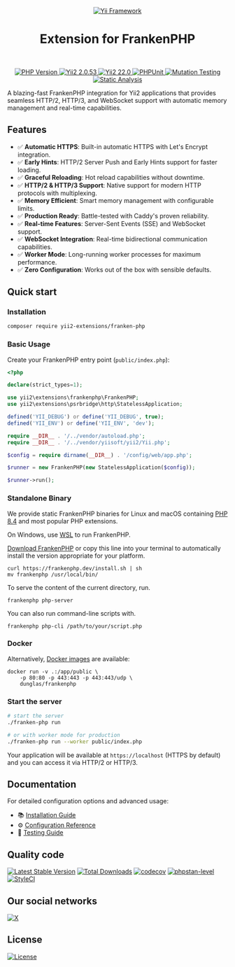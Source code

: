 <p align="center">
    <a href="https://github.com/yii2-extensions/franken-php" target="_blank">
        <img src="https://www.yiiframework.com/image/yii_logo_light.svg" alt="Yii Framework">
    </a>
    <h1 align="center">Extension for FrankenPHP</h1>
    <br>
</p>

<p align="center">
    <a href="https://www.php.net/releases/8.2/en.php" target="_blank">
        <img src="https://img.shields.io/badge/PHP-%3E%3D8.2-787CB5" alt="PHP Version">
    </a>
    <a href="https://github.com/yiisoft/yii2/tree/2.0.53" target="_blank">
        <img src="https://img.shields.io/badge/Yii2%20-2.0.53-blue" alt="Yii2 2.0.53">
    </a>
    <a href="https://github.com/yiisoft/yii2/tree/22.0" target="_blank">
        <img src="https://img.shields.io/badge/Yii2%20-22-blue" alt="Yii2 22.0">
    </a>
    <a href="https://github.com/yii2-extensions/franken-php/actions/workflows/build.yml" target="_blank">
        <img src="https://github.com/yii2-extensions/franken-php/actions/workflows/build.yml/badge.svg" alt="PHPUnit">
    </a> 
    <a href="https://dashboard.stryker-mutator.io/reports/github.com/yii2-extensions/franken-php/main" target="_blank">
        <img src="https://img.shields.io/endpoint?style=flat&url=https%3A%2F%2Fbadge-api.stryker-mutator.io%2Fgithub.com%2Fyii2-extensions%2Ffranken-php%2Fmain" alt="Mutation Testing">
    </a>        
    <a href="https://github.com/yii2-extensions/franken-php/actions/workflows/static.yml" target="_blank">        
        <img src="https://github.com/yii2-extensions/franken-php/actions/workflows/static.yml/badge.svg" alt="Static Analysis">
    </a>  
</p>

A blazing-fast FrankenPHP integration for Yii2 applications that provides seamless HTTP/2, HTTP/3, and WebSocket support 
with automatic memory management and real-time capabilities.

## Features

- ✅ **Automatic HTTPS**: Built-in automatic HTTPS with Let's Encrypt integration.
- ✅ **Early Hints**: HTTP/2 Server Push and Early Hints support for faster loading.
- ✅ **Graceful Reloading**: Hot reload capabilities without downtime.
- ✅ **HTTP/2 & HTTP/3 Support**: Native support for modern HTTP protocols with multiplexing.
- ✅ **Memory Efficient**: Smart memory management with configurable limits.
- ✅ **Production Ready**: Battle-tested with Caddy's proven reliability.
- ✅ **Real-time Features**: Server-Sent Events (SSE) and WebSocket support.
- ✅ **WebSocket Integration**: Real-time bidirectional communication capabilities.
- ✅ **Worker Mode**: Long-running worker processes for maximum performance.
- ✅ **Zero Configuration**: Works out of the box with sensible defaults.

## Quick start

### Installation

```bash
composer require yii2-extensions/franken-php
```

### Basic Usage

Create your FrankenPHP entry point (`public/index.php`):

```php
<?php

declare(strict_types=1);

use yii2\extensions\frankenphp\FrankenPHP;
use yii2\extensions\psrbridge\http\StatelessApplication;

defined('YII_DEBUG') or define('YII_DEBUG', true);
defined('YII_ENV') or define('YII_ENV', 'dev');

require __DIR__ . '/../vendor/autoload.php';
require __DIR__ . '/../vendor/yiisoft/yii2/Yii.php';

$config = require dirname(__DIR__) . '/config/web/app.php';

$runner = new FrankenPHP(new StatelessApplication($config));

$runner->run();
```

### Standalone Binary

We provide static FrankenPHP binaries for Linux and macOS containing [PHP 8.4](https://www.php.net/releases/8.4/en.php) 
and most popular PHP extensions.

On Windows, use [WSL](https://learn.microsoft.com/windows/wsl/) to run FrankenPHP.

[Download FrankenPHP](https://github.com/php/frankenphp/releases) or copy this line into your terminal to automatically
install the version appropriate for your platform.

```console
curl https://frankenphp.dev/install.sh | sh
mv frankenphp /usr/local/bin/
```

To serve the content of the current directory, run.
```console
frankenphp php-server
```

You can also run command-line scripts with.
```console
frankenphp php-cli /path/to/your/script.php
```

### Docker

Alternatively, [Docker images](https://frankenphp.dev/docs/docker/) are available:

```console
docker run -v .:/app/public \
    -p 80:80 -p 443:443 -p 443:443/udp \
    dunglas/frankenphp
```

### Start the server

```bash
# start the server
./franken-php run

# or with worker mode for production
./franken-php run --worker public/index.php
```

Your application will be available at `https://localhost` (HTTPS by default) and you can access it via HTTP/2 or HTTP/3.

## Documentation

For detailed configuration options and advanced usage:

- 📚 [Installation Guide](docs/installation.md)
- ⚙️ [Configuration Reference](docs/configuration.md) 
- 🧪 [Testing Guide](docs/testing.md)

## Quality code

[![Latest Stable Version](https://poser.pugx.org/yii2-extensions/franken-php/v)](https://github.com/yii2-extensions/franken-php/releases)
[![Total Downloads](https://poser.pugx.org/yii2-extensions/franken-php/downloads)](https://packagist.org/packages/yii2-extensions/franken-php)
[![codecov](https://codecov.io/gh/yii2-extensions/franken-php/graph/badge.svg?token=Upc4yA23YN)](https://codecov.io/gh/yii2-extensions/franken-php)
[![phpstan-level](https://img.shields.io/badge/PHPStan%20level-max-blue)](https://github.com/yii2-extensions/franken-php/actions/workflows/static.yml)
[![StyleCI](https://github.styleci.io/repos/1031393416/shield?branch=main)](https://github.styleci.io/repos/1031393416?branch=main)

## Our social networks

[![X](https://img.shields.io/badge/follow-@terabytesoftw-1DA1F2?logo=x&logoColor=1DA1F2&labelColor=555555&style=flat)](https://x.com/Terabytesoftw)

## License

[![License](https://img.shields.io/github/license/yii2-extensions/franken-php?cacheSeconds=0)](LICENSE.md)
